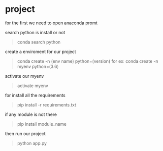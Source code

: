 # project
for the first we need to open anaconda promt

search python is install or not
>conda search python

create a enviroment for our project
> conda create -n (env name) python=(version)
for ex:
> conda create -n myenv python=(3.6)

activate our myenv
>activate myenv

for install all the requirements 
> pip install -r requirements.txt

if any module is not there 
> pip install module_name

then run our project 
> python app.py

